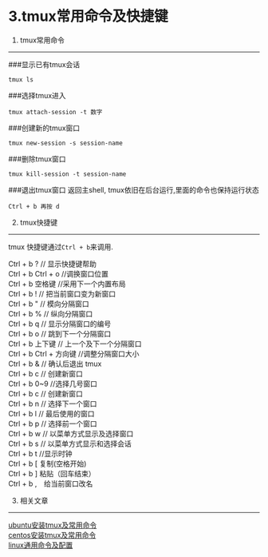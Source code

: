 3.tmux常用命令及快捷键
===

1. tmux常用命令
---

###显示已有tmux会话

    tmux ls
	
###选择tmux进入

    tmux attach-session -t 数字

###创建新的tmux窗口

    tmux new-session -s session-name

###删除tmux窗口

    tmux kill-session -t session-name
	
###退出tmux窗口
返回主shell, tmux依旧在后台运行,里面的命令也保持运行状态

    Ctrl + b 再按 d
    
2. tmux快捷键
---

tmux 快捷键通过`Ctrl + b`来调用.

Ctrl + b ?  // 显示快捷键帮助   
Ctrl + b Ctrl + o  //调换窗口位置   
Ctrl + b 空格键  //采用下一个内置布局   
Ctrl + b ! // 把当前窗口变为新窗口   
Ctrl + b  "  // 模向分隔窗口   
Ctrl + b % // 纵向分隔窗口   
Ctrl + b q // 显示分隔窗口的编号   
Ctrl + b o // 跳到下一个分隔窗口   
Ctrl + b 上下键 // 上一个及下一个分隔窗口   
Ctrl + b Ctrl + 方向键 //调整分隔窗口大小   
Ctrl + b & // 确认后退出 tmux   
Ctrl + b c // 创建新窗口   
Ctrl + b 0~9 //选择几号窗口   
Ctrl + b c // 创建新窗口   
Ctrl + b n // 选择下一个窗口   
Ctrl + b l // 最后使用的窗口   
Ctrl + b p // 选择前一个窗口   
Ctrl + b w // 以菜单方式显示及选择窗口   
Ctrl + b s // 以菜单方式显示和选择会话   
Ctrl + b t //显示时钟   
Ctrl + b [ 复制(空格开始)   
Ctrl + b ] 粘贴（回车结束）   
Ctrl + b ,　给当前窗口改名   

3. 相关文章
---

[ubuntu安装tmux及常用命令](http://localhost/article/linux/ubuntu/ubuntu安装配置tmux及常用命令.html)   
[centos安装tmux及常用命令](http://localhost/article/linux/centos/centos安装tmux及常用命令.html)   
[linux通用命令及配置](http://localhost/article/linux/common/index.html)   